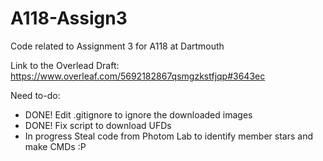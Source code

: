 # A118-Assign3
Code related to Assignment 3 for A118 at Dartmouth

Link to the Overlead Draft:
https://www.overleaf.com/5692182867qsmgzkstfjqp#3643ec

Need to-do:
- DONE!  Edit .gitignore to ignore the downloaded images
- DONE!  Fix script to download UFDs
- In progress Steal code from Photom Lab to identify member stars and make CMDs :P


